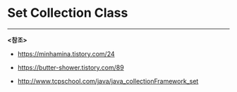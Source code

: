 # Set Collection Class





---------

**<참조>**

- https://minhamina.tistory.com/24

- https://butter-shower.tistory.com/89

- http://www.tcpschool.com/java/java_collectionFramework_set

